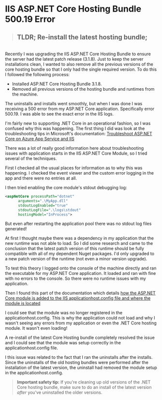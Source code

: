 # IIS ASP.NET Core Hosting Bundle 500.19 Error

> ## TLDR; Re-install the latest hosting bundle;
\
Recently I was upgrading the IIS ASP.NET Core Hosting Bundle to ensure the server had the latest patch release (3.1.8).  Just to keep the server installations clean, I wanted to also remove all the previous versions of the core hosting bundle so that I only had the single required version.  To do this I followed the following process:

- Installed ASP.NET Core Hosting Bundle 3.1.8.
- Removed all previous versions of the hosting bundle and runtimes from the machine.

The uninstalls and installs went smoothly, but when I was done I was receiving a 500 error from my ASP.NET Core application.  Specifically error 500.19.  I was able to see the exact error in the IIS logs.

I'm fairly new to supporting .NET Core in an operational fashion, so I was confused why this was happening. The first thing I did was look at the troubleshooting tips in Microsoft's documentation: [Troubleshoot ASP.NET Core on Azure App Service and IIS](https://docs.microsoft.com/en-us/aspnet/core/test/troubleshoot-azure-iis?view=aspnetcore-3.1) 

There was a lot of really good information here about troubleshooting issues with application starts in the IIS ASP.NET Core Module, so I tried several of the techniques.

First I checked all the usual places for information as to why this was happening.  I checked the event viewer and the custom error logging in the app and there were no entries at all.  

I then tried enabling the core module's stdout debugging log:
```xml
<aspNetCore processPath="dotnet"
      arguments=".\MyApp.dll"
      stdoutLogEnabled="true"
      stdoutLogFile=".\logs\stdout"
      hostingModel="InProcess">
```

But even after restarting the application pool there was no stdout log files generated!

At first I thought maybe there was a dependency in my application that the new runtime was not able to load.  So I did some research and came to the conclusion that the latest patch version of this runtime should be fully compatible with all of my dependent Nuget packages.  I'd only upgraded to a new patch version of the runtime (not even a minor version upgrade).  

To test this theory I logged onto the console of the machine directly and ran the executable for my ASP.NET Core application.  It loaded and ran with fine with no errors to the console. So there were no runtime issues with my application.

Then I found this part of the documentation which details [how the ASP.NET Core module is added to the IIS applicationhost.config file and where the module is located](https://docs.microsoft.com/en-us/aspnet/core/host-and-deploy/aspnet-core-module?view=aspnetcore-3.1#module-schema-and-configuration-file-locations)

I could see that the module was no longer registered in the applicationhost.config.  This is why the application could not load and why I wasn't seeing any errors from my application or even the .NET Core hosting module.  It wasn't even loading!  

A re-install of the latest Core Hosting bundle completely resolved the issue and I could see that the module was setup correctly in the applicationhost.config file.

I this issue was related to the fact that I ran the uninstalls after the installs.  Since the uninstalls of the old hosting bundles were performed after the installation of the latest version, the uninstall had removed the module setup in the applicationhost.config.  

> **Important safety tip:**  If you're cleaning up old versions of the .NET Core hosting bundle, make sure to do an install of the latest version *after* you've uninstalled the older versions.